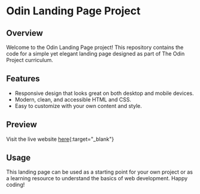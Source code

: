 # Odin Landing Page Project

## Overview

Welcome to the Odin Landing Page project! This repository contains the code for a simple yet elegant landing page designed as part of The Odin Project curriculum.

## Features

- Responsive design that looks great on both desktop and mobile devices.
- Modern, clean, and accessible HTML and CSS.
- Easy to customize with your own content and style.

## Preview

Visit the live website [here](https://ulissesfalves.github.io/odin-landing-page/){:target="_blank"}

## Usage

This landing page can be used as a starting point for your own project or as a learning resource to understand the basics of web development. Happy coding!
